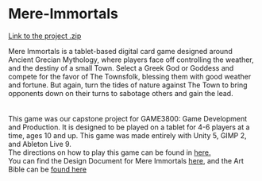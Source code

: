 # Mere-Immortals

<a href="https://drive.google.com/a/husky.neu.edu/folderview?id=0B1v3dzqXEoubMzVSa2FjSW9zZm8&usp=sharing">Link to the project .zip</a>

<div>Mere Immortals is a tablet-based digital card game designed around Ancient Grecian Mythology, where players face off controlling the weather, and the destiny of a small Town. Select a Greek God or Goddess and compete for the favor of The Townsfolk, blessing them with good weather and fortune. But again, turn the tides of nature against The Town to bring opponents down on their turns to sabotage others and gain the lead.</div><br>
<br>
<div>This game was our capstone project for GAME3800: Game Development and Production. It is designed to be played on a tablet for 4-6 players at a time, ages 10 and up. This game was made entirely with Unity 5, GIMP 2, and Ableton Live 9.<br>
The directions on how to play this game can be found in <a href="https://docs.google.com/a/husky.neu.edu/presentation/d/1at-cUoMz-IpqeTHpi3lT3VGBf4Uj2GRIwQLh3CJWtIU/edit?usp=sharing">here.</a><br>
You can find the Design Document for Mere Immortals <a href="https://docs.google.com/presentation/d/1XCd4vlaXvmuXymxg23Ab6nrfIGiLnawOscj-l-fnm4w/edit?usp=sharing">here</a>, and the Art Bible can be <a href="https://docs.google.com/presentation/d/1aHXqmn15EXc6W8pEG9EIETz5fSrJV24bO9zf6DgmQKE/edit?usp=sharing">found here</a>
</div>
